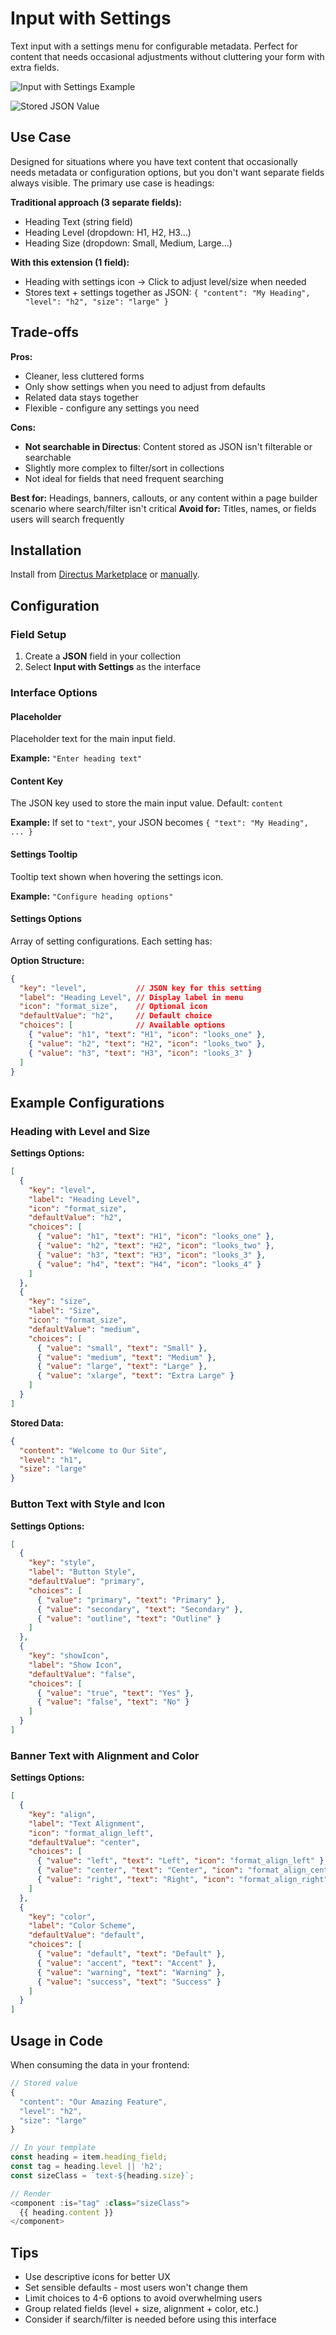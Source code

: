 # Input with Settings

Text input with a settings menu for configurable metadata. Perfect for content that needs occasional adjustments without cluttering your form with extra fields.

![Input with Settings Example](https://raw.githubusercontent.com/bryantgillespie/directus-extensions/main/packages/input-with-settings/docs/custom-input-example.png)

![Stored JSON Value](https://raw.githubusercontent.com/bryantgillespie/directus-extensions/main/packages/input-with-settings/docs/custom-input-raw-value.png)

## Use Case

Designed for situations where you have text content that occasionally needs metadata or configuration options, but you don't want separate fields always visible. The primary use case is headings:

**Traditional approach (3 separate fields):**
- Heading Text (string field)
- Heading Level (dropdown: H1, H2, H3...)
- Heading Size (dropdown: Small, Medium, Large...)

**With this extension (1 field):**
- Heading with settings icon → Click to adjust level/size when needed
- Stores text + settings together as JSON: `{ "content": "My Heading", "level": "h2", "size": "large" }`

## Trade-offs

**Pros:**
- Cleaner, less cluttered forms
- Only show settings when you need to adjust from defaults
- Related data stays together
- Flexible - configure any settings you need

**Cons:**
- **Not searchable in Directus**: Content stored as JSON isn't filterable or searchable
- Slightly more complex to filter/sort in collections
- Not ideal for fields that need frequent searching

**Best for:** Headings, banners, callouts, or any content within a page builder scenario where search/filter isn't critical
**Avoid for:** Titles, names, or fields users will search frequently

## Installation

Install from [Directus Marketplace](https://marketplace.directus.io) or [manually](https://docs.directus.io/extensions/installing-extensions.html).

## Configuration

### Field Setup

1. Create a **JSON** field in your collection
2. Select **Input with Settings** as the interface

### Interface Options

#### Placeholder
Placeholder text for the main input field.

**Example:** `"Enter heading text"`

#### Content Key
The JSON key used to store the main input value. Default: `content`

**Example:** If set to `"text"`, your JSON becomes `{ "text": "My Heading", ... }`

#### Settings Tooltip
Tooltip text shown when hovering the settings icon.

**Example:** `"Configure heading options"`

#### Settings Options
Array of setting configurations. Each setting has:

**Option Structure:**
```json
{
  "key": "level",           // JSON key for this setting
  "label": "Heading Level", // Display label in menu
  "icon": "format_size",    // Optional icon
  "defaultValue": "h2",     // Default choice
  "choices": [              // Available options
    { "value": "h1", "text": "H1", "icon": "looks_one" },
    { "value": "h2", "text": "H2", "icon": "looks_two" },
    { "value": "h3", "text": "H3", "icon": "looks_3" }
  ]
}
```

## Example Configurations

### Heading with Level and Size

**Settings Options:**
```json
[
  {
    "key": "level",
    "label": "Heading Level",
    "icon": "format_size",
    "defaultValue": "h2",
    "choices": [
      { "value": "h1", "text": "H1", "icon": "looks_one" },
      { "value": "h2", "text": "H2", "icon": "looks_two" },
      { "value": "h3", "text": "H3", "icon": "looks_3" },
      { "value": "h4", "text": "H4", "icon": "looks_4" }
    ]
  },
  {
    "key": "size",
    "label": "Size",
    "icon": "format_size",
    "defaultValue": "medium",
    "choices": [
      { "value": "small", "text": "Small" },
      { "value": "medium", "text": "Medium" },
      { "value": "large", "text": "Large" },
      { "value": "xlarge", "text": "Extra Large" }
    ]
  }
]
```

**Stored Data:**
```json
{
  "content": "Welcome to Our Site",
  "level": "h1",
  "size": "large"
}
```

### Button Text with Style and Icon

**Settings Options:**
```json
[
  {
    "key": "style",
    "label": "Button Style",
    "defaultValue": "primary",
    "choices": [
      { "value": "primary", "text": "Primary" },
      { "value": "secondary", "text": "Secondary" },
      { "value": "outline", "text": "Outline" }
    ]
  },
  {
    "key": "showIcon",
    "label": "Show Icon",
    "defaultValue": "false",
    "choices": [
      { "value": "true", "text": "Yes" },
      { "value": "false", "text": "No" }
    ]
  }
]
```

### Banner Text with Alignment and Color

**Settings Options:**
```json
[
  {
    "key": "align",
    "label": "Text Alignment",
    "icon": "format_align_left",
    "defaultValue": "center",
    "choices": [
      { "value": "left", "text": "Left", "icon": "format_align_left" },
      { "value": "center", "text": "Center", "icon": "format_align_center" },
      { "value": "right", "text": "Right", "icon": "format_align_right" }
    ]
  },
  {
    "key": "color",
    "label": "Color Scheme",
    "defaultValue": "default",
    "choices": [
      { "value": "default", "text": "Default" },
      { "value": "accent", "text": "Accent" },
      { "value": "warning", "text": "Warning" },
      { "value": "success", "text": "Success" }
    ]
  }
]
```

## Usage in Code

When consuming the data in your frontend:

```js
// Stored value
{
  "content": "Our Amazing Feature",
  "level": "h2",
  "size": "large"
}

// In your template
const heading = item.heading_field;
const tag = heading.level || 'h2';
const sizeClass = `text-${heading.size}`;

// Render
<component :is="tag" :class="sizeClass">
  {{ heading.content }}
</component>
```

## Tips

- Use descriptive icons for better UX
- Set sensible defaults - most users won't change them
- Limit choices to 4-6 options to avoid overwhelming users
- Group related fields (level + size, alignment + color, etc.)
- Consider if search/filter is needed before using this interface
